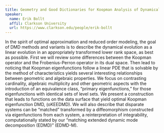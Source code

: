 ```yaml
---
title: Geometry and Good Dictionaries for Koopman Analysis of Dynamical Systems
speaker:
  name: Erik Bollt
  affil: Clarkson University
  url: https://www.clarkson.edu/people/erik-bollt
---
```


In the spirit of optimal approximation and reduced order modeling, the goal of DMD methods and variants is to describe the dynamical evolution as a linear evolution in an appropriately transformed lower rank space, as best as possible. First we will review some differences between the Koopman operator and the Frobenius-Perron operator in its dual space.  Then lead to noticing that Koopman eigenfunctions follow a linear PDE that is solvable by the method of characteristics yields several interesting relationships between geometric and algebraic properties. We focus on contrasting cardinality, algebraic multiplicity and other geometric aspects with the introduction of an equivalence class, “primary eigenfunctions,” for those eigenfunctions with identical sets of level sets.  We present a construction that leads to functions on the data surface that yield optimal Koopman eigenfunction DMD, (oKEEDMD).  We will also describe that disparate systems can be “matched” transformed by a diffeomorphism constructed via eigenfunctions from each system, a reinterpretation of integrability, computationally stated by our “matching extended dynamic mode decomposition (EDMD)” (EDMD-M).
